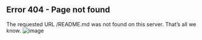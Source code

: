## Error 404 - Page not found
The requested URL /README.md was not found on this server. That’s all we know.
![image](https://github.com/user-attachments/assets/648b7b07-fb7c-46e2-96a9-776721c2da1e)
